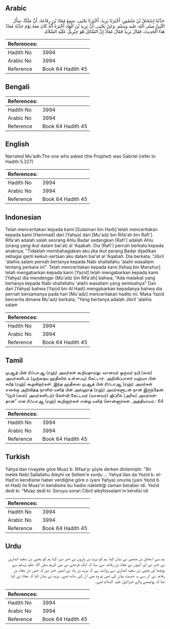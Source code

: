 ## Arabic


<div dir="rtl" lang="ar" style={{fontSize:'larger',backgroundColor:'#f8f9fa',padding:20}}>
حَدَّثَنَا إِسْحَاقُ بْنُ مَنْصُورٍ، أَخْبَرَنَا يَزِيدُ، أَخْبَرَنَا يَحْيَى، سَمِعَ مُعَاذَ بْنَ رِفَاعَةَ، أَنَّ مَلَكًا، سَأَلَ النَّبِيَّ صلى الله عليه وسلم‏.‏ وَعَنْ يَحْيَى، أَنَّ يَزِيدَ بْنَ الْهَادِ أَخْبَرَهُ أَنَّهُ كَانَ مَعَهُ يَوْمَ حَدَّثَهُ مُعَاذٌ هَذَا الْحَدِيثَ، فَقَالَ يَزِيدُ فَقَالَ مُعَاذٌ إِنَّ السَّائِلَ هُوَ جِبْرِيلُ عَلَيْهِ السَّلاَمُ‏.‏
</div>
<div style={{backgroundColor:'#f8f9fa',padding:20, marginBottom: 10}}><table> <thead> <tr> <th>References:</th> <th></th> </tr> </thead> <tbody><tr><td>Hadith No</td><td>3994</td></tr><tr><td>Arabic No</td><td>3994</td></tr><tr><td>Reference</td><td>Book 64 Hadith 45</td></tr></tbody></table></div>

## Bengali


<div dir="ltr" lang="bn" style={{fontSize:'larger',backgroundColor:'#f8f9fa',padding:20}}>

</div>
<div style={{backgroundColor:'#f8f9fa',padding:20, marginBottom: 10}}><table> <thead> <tr> <th>References:</th> <th></th> </tr> </thead> <tbody><tr><td>Hadith No</td><td>3994</td></tr><tr><td>Arabic No</td><td>3994</td></tr><tr><td>Reference</td><td>Book 64 Hadith 45</td></tr></tbody></table></div>

## English


<div dir="ltr" lang="en" style={{fontSize:'larger',backgroundColor:'#f8f9fa',padding:20}}>
Narrated Mu'adh:The one who asked (the Prophet) was Gabriel (refer to Hadith 5.327)
</div>
<div style={{backgroundColor:'#f8f9fa',padding:20, marginBottom: 10}}><table> <thead> <tr> <th>References:</th> <th></th> </tr> </thead> <tbody><tr><td>Hadith No</td><td>3994</td></tr><tr><td>Arabic No</td><td>3994</td></tr><tr><td>Reference</td><td>Book 64 Hadith 45</td></tr></tbody></table></div>

## Indonesian


<div dir="ltr" lang="id" style={{fontSize:'larger',backgroundColor:'#f8f9fa',padding:20}}>
Telah menceritakan kepada kami [Sulaiman bin Harb] telah menceritakan kepada kami [Hammad] dari [Yahya] dari [Mu'adz bin Rifa'ah bin Rafi']. Rifa'ah adalah salah seorang Ahlu Badar sedangkan [Rafi'] adalah Ahlu (orang yang ikut dalam bai'at) al 'Aqabah. Dia (Rafi') pernah berkata kepada anaknya; "Tidaklah membahagiakan aku jika ikut perang Badar dijadikan sebagai ganti keikut-sertaan aku dalam bai'at al 'Aqabah. Dia berkata; "Jibril 'alaihis salam pernah bertanya kepada Nabi shallallahu 'alaihi wasallam tentang perkara ini". Telah menceritakan kepada kami [Ishaq bin Manshur] telah mengabarkan kepada kami [Yazid] telah mengabarkan kepada kami [Yahya] dia mendengar [Mu'adz bin Rifa'ah] bahwa; "Ada malaikat yang bertanya kepada Nabi shallallahu 'alaihi wasallam yang semisalnya" Dan dari [Yahya] bahwa [Yazid bin Al Hadi] mengabarkan kepadanya bahwa dia pernah bersamanya pada hari [Mu'adz] menceritakan hadits ini. Maka Yazid bercerita dimana Mu'adz berkata; "Yang bertanya adalah Jibril 'alaihis salam
</div>
<div style={{backgroundColor:'#f8f9fa',padding:20, marginBottom: 10}}><table> <thead> <tr> <th>References:</th> <th></th> </tr> </thead> <tbody><tr><td>Hadith No</td><td>3994</td></tr><tr><td>Arabic No</td><td>3994</td></tr><tr><td>Reference</td><td>Book 64 Hadith 45</td></tr></tbody></table></div>

## Tamil


<div dir="ltr" lang="ta" style={{fontSize:'larger',backgroundColor:'#f8f9fa',padding:20}}>
முஆத் பின் ரிஃபாஆ (ரஹ்) அவர்கள் கூறியதாவது: வானவர் ஒருவர் நபி (ஸல்) அவர்களிடம் (முந்தைய ஹதீஸில் உள்ளபடி) கேட்டார். அறிவிப்பாளர் யஹ்யா பின் சயீத் (ரஹ்) கூறுகிறார்கள்: இந்த ஹதீஸை முஆத் பின் ரிஃபாஆ (ரஹ்) அவர்கள் எனக்கு அறிவித்த நாளில் யஸீத் பின் அல்ஹாத் (ரஹ்) அவர்களுடன் நான் இருந்தேன். “(நபி (ஸல்) அவர்களிடம்) கேள்வி கேட்டவர் (வானவர்) ஜிப்ரீல் (அலை) அவர்கள்தான்” என ரிஃபாஆ (ரஹ்) கூறினார்கள் என்று யஸீத் சொன்னார்கள். அத்தியாயம் : 64
</div>
<div style={{backgroundColor:'#f8f9fa',padding:20, marginBottom: 10}}><table> <thead> <tr> <th>References:</th> <th></th> </tr> </thead> <tbody><tr><td>Hadith No</td><td>3994</td></tr><tr><td>Arabic No</td><td>3994</td></tr><tr><td>Reference</td><td>Book 64 Hadith 45</td></tr></tbody></table></div>

## Turkish


<div dir="ltr" lang="tr" style={{fontSize:'larger',backgroundColor:'#f8f9fa',padding:20}}>
Yahya'dan rivayete göre Muaz b. Rifaa'yı şöyle derken dinlemiştir: "Bir melek Nebi Sallallahu Aleyhi ve Sellem'e sordu ... Yahya'dan da Yezid b. el-Had'ın kendisine haber verdiğine göre o (yani Yahya) onunla (yani Yezid b. el-Had) ile Muaz'ın kendisine bu hadisi naklettiği zaman beraber idi. Yezid dedi ki: "Muaz dedi ki: Soruyu soran Cibril aleyhisselam'ın kendisi idi
</div>
<div style={{backgroundColor:'#f8f9fa',padding:20, marginBottom: 10}}><table> <thead> <tr> <th>References:</th> <th></th> </tr> </thead> <tbody><tr><td>Hadith No</td><td>3994</td></tr><tr><td>Arabic No</td><td>3994</td></tr><tr><td>Reference</td><td>Book 64 Hadith 45</td></tr></tbody></table></div>

## Urdu


<div dir="rtl" lang="ur" style={{fontSize:'larger',backgroundColor:'#f8f9fa',padding:20}}>
ہم سے اسحاق بن منصور نے بیان کیا، ہم کو یزید بن ہارون نے خبر دی، کہا ہم کو یحییٰ بن سعید انصاری نے خبر دی اور انہوں نے معاذ بن رفاعہ سے سنا کہ ایک فرشتے نے نبی کریم صلی اللہ علیہ وسلم سے پوچھا اور یحییٰ بن سعید انصاری سے روایت ہے کہ یزید بن ہاد نے انہیں خبر دی کہ جس دن معاذ بن رفاعہ نے ان سے یہ حدیث بیان کی تھی تو وہ بھی ان کے ساتھ تھے۔ یزید نے بیان کیا کہ معاذ نے کہا تھا کہ پوچھنے والے جبرائیل علیہ السلام تھے۔
</div>
<div style={{backgroundColor:'#f8f9fa',padding:20, marginBottom: 10}}><table> <thead> <tr> <th>References:</th> <th></th> </tr> </thead> <tbody><tr><td>Hadith No</td><td>3994</td></tr><tr><td>Arabic No</td><td>3994</td></tr><tr><td>Reference</td><td>Book 64 Hadith 45</td></tr></tbody></table></div>